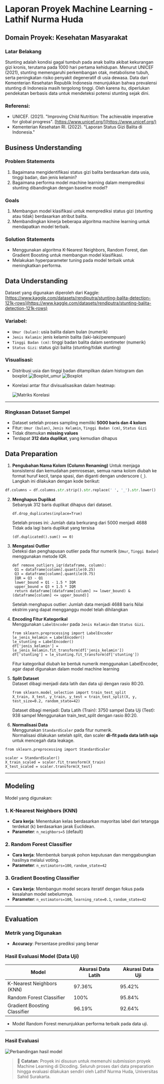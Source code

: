 # Laporan Proyek Machine Learning - Lathif Nurma Huda

## Domain Proyek: Kesehatan Masyarakat

### Latar Belakang

Stunting adalah kondisi gagal tumbuh pada anak balita akibat kekurangan gizi kronis, terutama pada 1000 hari pertama kehidupan. Menurut UNICEF (2021), stunting memengaruhi perkembangan otak, metabolisme tubuh, serta peningkatan risiko penyakit degeneratif di usia dewasa. Data dari Kementerian Kesehatan Republik Indonesia menunjukkan bahwa prevalensi stunting di Indonesia masih tergolong tinggi. Oleh karena itu, diperlukan pendekatan berbasis data untuk mendeteksi potensi stunting sejak dini.

### Referensi:

- UNICEF. (2021). "Improving Child Nutrition: The achievable imperative for global progress". [https://www.unicef.org/](https://www.unicef.org/)
- Kementerian Kesehatan RI. (2022). "Laporan Status Gizi Balita di Indonesia."

## Business Understanding

### Problem Statements

1. Bagaimana mengidentifikasi status gizi balita berdasarkan data usia, tinggi badan, dan jenis kelamin?
2. Bagaimana performa model machine learning dalam memprediksi stunting dibandingkan dengan baseline model?

### Goals

1. Membangun model klasifikasi untuk memprediksi status gizi (stunting atau tidak) berdasarkan atribut balita.
2. Membandingkan kinerja beberapa algoritma machine learning untuk mendapatkan model terbaik.

### Solution Statements

- Menggunakan algoritma K-Nearest Neighbors, Random Forest, dan Gradient Boosting untuk membangun model klasifikasi.
- Melakukan hyperparameter tuning pada model terbaik untuk meningkatkan performa.

## Data Understanding

Dataset yang digunakan diperoleh dari Kaggle:
[https://www.kaggle.com/datasets/rendiputra/stunting-balita-detection-121k-rows](https://www.kaggle.com/datasets/rendiputra/stunting-balita-detection-121k-rows)

### Variabel:

- `Umur (bulan)`: usia balita dalam bulan (numerik)
- `Jenis Kelamin`: jenis kelamin balita (laki-laki/perempuan)
- `Tinggi Badan (cm)`: tinggi badan balita dalam sentimeter (numerik)
- `Status Gizi`: status gizi balita (stunting/tidak stunting)

### Visualisasi:

- Distribusi usia dan tinggi badan ditampilkan dalam histogram dan boxplot
  ![Boxplot_umur](https://github.com/lathifhuda/Submission_Machine_Learning_Terapan/raw/main/boxplot%20umur.png)
  ![Boxplot](https://github.com/lathifhuda/Submission_Machine_Learning_Terapan/raw/main/boxplot.png)
- Korelasi antar fitur divisualisasikan dalam heatmap:

  ![Matriks Korelasi](https://github.com/lathifhuda/Submission_Machine_Learning_Terapan/raw/main/matrik%20korelasi.png)

---

### Ringkasan Dataset Sampel

- Dataset setelah proses sampling memiliki **5000 baris dan 4 kolom**
- Fitur: `Umur (bulan)`, `Jenis Kelamin`, `Tinggi Badan (cm)`, `Status Gizi`
- Tidak ditemukan **missing values**
- Terdapat **312 data duplikat**, yang kemudian dihapus

## Data Preparation

1. **Pengubahan Nama Kolom (Column Renaming)**
Untuk menjaga konsistensi dan kemudahan pemrosesan, semua nama kolom diubah ke format huruf kecil, tanpa spasi, dan diganti dengan underscore (`_`).  
Langkah ini dilakukan dengan kode berikut:
```python
df.columns = df.columns.str.strip().str.replace(' ', '_').str.lower()
```

2. **Menghapus Duplikat**  
   Sebanyak 312 baris duplikat dihapus dari dataset.
   ```
   df.drop_duplicates(inplace=True)
   ```
   Setelah proses ini:
    Jumlah data berkurang dari 5000 menjadi 4688
    Tidak ada lagi baris duplikat yang tersisa
   ```
   (df.duplicated().sum() == 0)
   ```

4. **Mengatasi Outlier**  
   Deteksi dan penghapusan outlier pada fitur numerik (`Umur`, `Tinggi Badan`) menggunakan metode IQR.
   ```
   def remove_outliers_iqr(dataframe, column):
    Q1 = dataframe[column].quantile(0.25)
    Q3 = dataframe[column].quantile(0.75)
    IQR = Q3 - Q1
    lower_bound = Q1 - 1.5 * IQR
    upper_bound = Q3 + 1.5 * IQR
    return dataframe[(dataframe[column] >= lower_bound) & (dataframe[column] <= upper_bound)]
   ```
   Setelah menghapus outlier:
   Jumlah data menjadi 4688 baris
   Nilai ekstrim yang dapat mengganggu model telah dihilangkan
    

6. **Encoding Fitur Kategorikal**  
   Menggunakan `LabelEncoder` pada `Jenis Kelamin` dan `Status Gizi`.
   ```
   from sklearn.preprocessing import LabelEncoder
   le_jenis_kelamin = LabelEncoder()
   le_stunting = LabelEncoder()
   df['jenis_kelamin'] = le_jenis_kelamin.fit_transform(df['jenis_kelamin'])
   df['stunting'] = le_stunting.fit_transform(df['stunting'])
   ```
   Fitur kategorikal diubah ke bentuk numerik menggunakan LabelEncoder, agar dapat digunakan dalam model machine learning


8. **Split Dataset**  
   Dataset dibagi menjadi data latih dan data uji dengan rasio 80:20.
   ```
   from sklearn.model_selection import train_test_split
   X_train, X_test, y_train, y_test = train_test_split(X, y, test_size=0.2, random_state=42)
   ```
   Dataset dibagi menjadi:
   Data Latih (Train): 3750 sampel
   Data Uji (Test): 938 sampel
   Menggunakan train_test_split dengan rasio 80:20.


10. **Normalisasi Data**  
   Menggunakan `StandardScaler` pada fitur numerik.  
   Normalisasi dilakukan setelah split, dan scaler **di-fit pada data latih saja** untuk mencegah data leakage.
```
from sklearn.preprocessing import StandardScaler

scaler = StandardScaler()
X_train_scaled = scaler.fit_transform(X_train)
X_test_scaled = scaler.transform(X_test)
```




---


## Modeling

Model yang digunakan:

### 1. K-Nearest Neighbors (KNN)

- **Cara kerja**: Menentukan kelas berdasarkan mayoritas label dari tetangga terdekat (k) berdasarkan jarak Euclidean.
- **Parameter**: `n_neighbors=5` (default)

### 2. Random Forest Classifier

- **Cara kerja**: Membentuk banyak pohon keputusan dan menggabungkan hasilnya melalui voting.
- **Parameter**: `n_estimators=100`, `random_state=42`

### 3. Gradient Boosting Classifier

- **Cara kerja**: Membangun model secara iteratif dengan fokus pada kesalahan model sebelumnya.
- **Parameter**: `n_estimators=100`, `learning_rate=0.1`, `random_state=42`

---

## Evaluation

### Metrik yang Digunakan

- **Accuracy**: Persentase prediksi yang benar

### Hasil Evaluasi Model (Data Uji)

| Model                        | Akurasi Data Latih | Akurasi Data Uji |
| ---------------------------- | ------------------ | ---------------- |
| K-Nearest Neighbors (KNN)    | 97.36%             | 95.42%           |
| Random Forest Classifier     | 100%               | 95.84%           |
| Gradient Boosting Classifier | 96.19%             | 92.64%           |


- Model Random Forest menunjukkan performa terbaik pada data uji.

---


### Hasil Evaluasi

![Perbandingan hasil model](https://github.com/lathifhuda/Submission_Machine_Learning_Terapan/raw/main/evaluasi%20model.png)



> 📌 **Catatan**: Proyek ini disusun untuk memenuhi submission proyek Machine Learning di Dicoding. Seluruh proses dari data preparation hingga evaluasi dilakukan sendiri oleh Lathif Nurma Huda, Universitas Sahid Surakarta.
